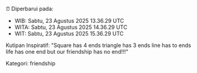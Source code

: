 ⏰ Diperbarui pada:
- WIB: Sabtu, 23 Agustus 2025 13.36.29 UTC
- WITA: Sabtu, 23 Agustus 2025 14.36.29 UTC
- WIT: Sabtu, 23 Agustus 2025 15.36.29 UTC

Kutipan Inspiratif:
"Square has 4 ends triangle has 3 ends line has to ends life has one end but our friendship has no end!!!"


Kategori: friendship

